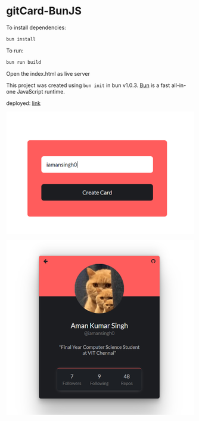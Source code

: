 # gitCard-BunJS

To install dependencies:

```bash
bun install
```

To run:

```bash
bun run build
```

Open the index.html as live server

This project was created using `bun init` in bun v1.0.3. [Bun](https://bun.sh) is a fast all-in-one JavaScript runtime.

deployed: [link](https://gitcard-mu.vercel.app/)

<p>
  <img src="form.png" />
</p>
<p>
  <img src="card.png" />
</p>
